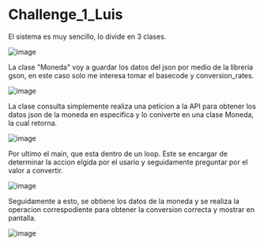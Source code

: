 # Challenge_1_Luis

El sistema es muy sencillo, lo divide en 3 clases.

![image](https://github.com/Luisby47/Challenge_1_Luis/assets/75922735/bf307930-bcd4-42d8-bf3c-385cde528754)

La clase "Moneda" voy a guardar los datos del json por medio de la libreria gson, en este caso solo me interesa tomar el basecode y conversion_rates.

![image](https://github.com/Luisby47/Challenge_1_Luis/assets/75922735/1406e863-c7ed-4c8f-aca6-76e8f124f21c)

La clase consulta simplemente realiza una peticion a la API para obtener los datos json de la moneda en especifica y lo coniverte en una clase Moneda, la cual retorna.

![image](https://github.com/Luisby47/Challenge_1_Luis/assets/75922735/0aa537c1-b768-427d-893a-cb98465fa1cb)

Por ultimo el main, que esta dentro de un loop.
Este se encargar de determinar la accion elgida por el usario y seguidamente preguntar por el valor a convertir.

![image](https://github.com/Luisby47/Challenge_1_Luis/assets/75922735/53e009c0-c364-4d9c-835d-1436b1956171)

Seguidamente a esto, se obtiene los datos de la moneda y se realiza la operacion correspodiente para obtener la conversion correcta y mostrar en pantalla.

![image](https://github.com/Luisby47/Challenge_1_Luis/assets/75922735/a31ec2db-59cd-43d9-adb2-75cfc40f86c4)

